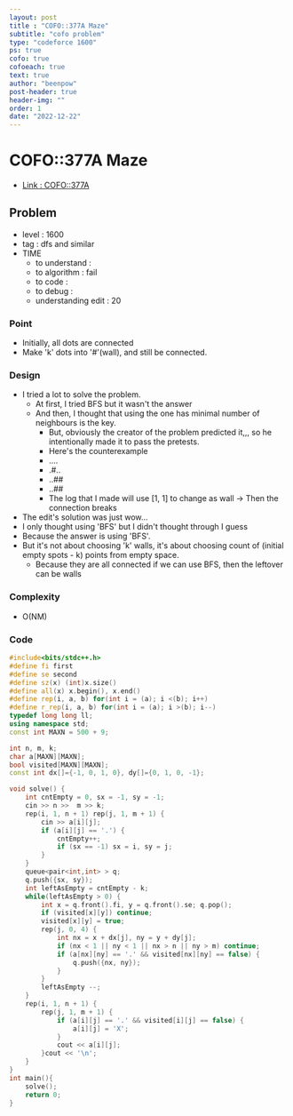 ```yaml
---
layout: post
title : "COFO::377A Maze"
subtitle: "cofo problem"
type: "codeforce 1600"
ps: true
cofo: true
cofoeach: true
text: true
author: "beenpow"
post-header: true
header-img: ""
order: 1
date: "2022-12-22"
---
```

# COFO::377A Maze
- [Link : COFO::377A](https://codeforces.com/problemset/problem/377/A)


## Problem 

- level : 1600
- tag : dfs and similar
- TIME
  - to understand    : 
  - to algorithm     : fail
  - to code          : 
  - to debug         : 
  - understanding edit : 20

### Point
- Initially, all dots are connected
- Make 'k' dots into '#'(wall), and still be connected.

### Design
- I tried a lot to solve the problem.
  - At first, I tried BFS but it wasn't the answer
  - And then, I thought that using the one has minimal number of neighbours is the key.
    - But, obviously the creator of the problem predicted it,,, so he intentionally made it to pass the pretests.
    - Here's the counterexample
    - ....
    - .#..
    - ..##
    - ..##
    - The log that I made will use [1, 1] to change as wall -> Then the connection breaks
- The edit's solution was just wow...
- I only thought using 'BFS' but I didn't thought through I guess
- Because the answer is using 'BFS'.
- But it's not about choosing 'k' walls, it's about choosing count of (initial empty spots - k) points from empty space.
  - Because they are all connected if we can use BFS, then the leftover can be walls

### Complexity
- O(NM)

### Code

```cpp
#include<bits/stdc++.h>
#define fi first
#define se second
#define sz(x) (int)x.size()
#define all(x) x.begin(), x.end()
#define rep(i, a, b) for(int i = (a); i <(b); i++)
#define r_rep(i, a, b) for(int i = (a); i >(b); i--)
typedef long long ll;
using namespace std;
const int MAXN = 500 + 9;

int n, m, k;
char a[MAXN][MAXN];
bool visited[MAXN][MAXN];
const int dx[]={-1, 0, 1, 0}, dy[]={0, 1, 0, -1};

void solve() {
    int cntEmpty = 0, sx = -1, sy = -1;
    cin >> n >>  m >> k;
    rep(i, 1, n + 1) rep(j, 1, m + 1) {
        cin >> a[i][j];
        if (a[i][j] == '.') {
            cntEmpty++;
            if (sx == -1) sx = i, sy = j;
        }
    }
    queue<pair<int,int> > q;
    q.push({sx, sy});
    int leftAsEmpty = cntEmpty - k;
    while(leftAsEmpty > 0) {
        int x = q.front().fi, y = q.front().se; q.pop();
        if (visited[x][y]) continue;
        visited[x][y] = true;
        rep(j, 0, 4) {
            int nx = x + dx[j], ny = y + dy[j];
            if (nx < 1 || ny < 1 || nx > n || ny > m) continue;
            if (a[nx][ny] == '.' && visited[nx][ny] == false) {
                q.push({nx, ny});
            }
        }
        leftAsEmpty --;
    }
    rep(i, 1, n + 1) {
        rep(j, 1, m + 1) {
            if (a[i][j] == '.' && visited[i][j] == false) {
                a[i][j] = 'X';
            }
            cout << a[i][j];
        }cout << '\n';
    }
}
int main(){
    solve();
    return 0;
}
```
